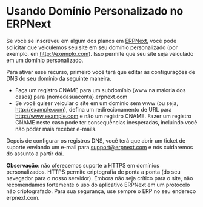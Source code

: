 # Usando Domínio Personalizado no ERPNext




Se você se inscreveu em algum dos planos em [ERPNext](https://erpnext.com), você pode solicitar que veiculemos seu site em seu domínio personalizado (por exemplo, em http://exemplo.com). Isso permite que seu site seja veiculado em um domínio personalizado.


Para ativar esse recurso, primeiro você terá que editar as configurações de DNS do seu domínio da seguinte maneira.


* Faça um registro CNAME para um subdomínio (www na maioria dos casos) para {nomedasuaconta}.erpnext.com
* Se você quiser veicular o site em um domínio sem www (ou seja, http://example.com), defina um redirecionamento de URL para http://www.example.com e não um registro CNAME. Fazer um registro CNAME neste caso pode ter consequências inesperadas, incluindo você não poder mais receber e-mails.


Depois de configurar os registros DNS, você terá que abrir um ticket de suporte enviando um e-mail para support@erpnext.com e nós cuidaremos do assunto a partir daí.


**Observação**: não oferecemos suporte a HTTPS em domínios personalizados. HTTPS permite criptografia de ponta a ponta (do seu navegador para o nosso servidor). Embora não seja crítico para o site, não recomendamos fortemente o uso do aplicativo ERPNext em um protocolo não criptografado. Para sua segurança, use sempre o ERP no seu endereço erpnext.com.



